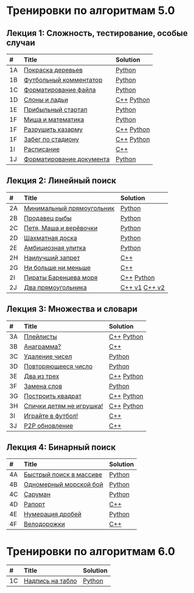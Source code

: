 # Тренировки по алгоритмам 5.0
## Лекция 1: Сложность, тестирование, особые случаи
| # | Title | Solution |
| :--- | :--- | :--- |
| 1A | <a href="https://contest.yandex.ru/contest/59539/problems/A/">Покраска деревьев</a> | <a href="/training-5.0/5-1a.py">Python</a> |
| 1B | <a href="https://contest.yandex.ru/contest/59539/problems/B/">Футбольный комментатор</a> | <a href="/training-5.0/5-1b.py">Python</a> |
| 1C | <a href="https://contest.yandex.ru/contest/59539/problems/C/">Форматирование файла</a> | <a href="/training-5.0/5-1c.py">Python</a> |
| 1D | <a href="https://contest.yandex.ru/contest/59539/problems/D/">Слоны и ладьи</a> | <a href="/training-5.0/5-1d.cpp">C++</a> <a href="/training-5.0/5-1d.py">Python</a> |
| 1E | <a href="https://contest.yandex.ru/contest/59539/problems/E/">Прибыльный стартап</a> | <a href="/training-5.0/5-1e.py">Python</a> |
| 1F | <a href="https://contest.yandex.ru/contest/59539/problems/F/">Миша и математика</a> | <a href="/training-5.0/5-1f.py">Python</a> |
| 1F | <a href="https://contest.yandex.ru/contest/59539/problems/G/">Разрушить казарму</a> | <a href="/training-5.0/5-1g.cpp">C++</a> <a href="/training-5.0/5-1g.py">Python</a> |
| 1F | <a href="https://contest.yandex.ru/contest/59539/problems/H/">Забег по стадиону</a> | <a href="/training-5.0/5-1h.cpp">C++</a> <a href="/training-5.0/5-1h.py">Python</a> |
| 1I | <a href="https://contest.yandex.ru/contest/59539/problems/I/">Расписание</a> | <a href="/training-5.0/5-1i.cpp">C++</a> |
| 1J | <a href="https://contest.yandex.ru/contest/59539/problems/J/">Форматирование документа</a> | <a href="/training-5.0/5-1j.py">Python</a> |

## Лекция 2: Линейный поиск
| # | Title | Solution |
| :--- | :--- | :--- |
| 2A | <a href="https://contest.yandex.ru/contest/59540/problems/A/">Минимальный прямоугольник</a> | <a href="/training-5.0/5-2a.py">Python</a> |
| 2B | <a href="https://contest.yandex.ru/contest/59540/problems/B/">Продавец рыбы</a> | <a href="/training-5.0/5-2b.py">Python</a> |
| 2C | <a href="https://contest.yandex.ru/contest/59540/problems/C/">Петя, Маша и верёвочки</a> | <a href="/training-5.0/5-2c.py">Python</a> |
| 2D | <a href="https://contest.yandex.ru/contest/59540/problems/D/">Шахматная доска</a> | <a href="/training-5.0/5-2d.py">Python</a> |
| 2E | <a href="https://contest.yandex.ru/contest/59540/problems/E/">Амбициозная улитка</a> | <a href="/training-5.0/5-2e.py">Python</a> |
| 2H | <a href="https://contest.yandex.ru/contest/59540/problems/H/">Наилучший запрет</a> | <a href="/training-5.0/5-2h.cpp">C++</a> |
| 2G | <a href="https://contest.yandex.ru/contest/59540/problems/G/">Ни больше ни меньше</a> | <a href="/training-5.0/5-2g.cpp">C++</a> |
| 2I | <a href="https://contest.yandex.ru/contest/59540/problems/I/">Пираты Баренцева моря</a> | <a href="/training-5.0/5-2i.cpp">C++</a> <a href="/training-5.0/5-2i.py">Python</a> |
| 2J | <a href="https://contest.yandex.ru/contest/59540/problems/J/">Два прямоугольника</a> | <a href="/training-5.0/5-2j-v1.cpp">C++ v1</a> <a href="/training-5.0/5-2j-v2.cpp">C++ v2</a> |

## Лекция 3: Множества и словари
| # | Title | Solution |
| :--- | :--- | :--- |
| 3A | <a href="https://contest.yandex.ru/contest/59541/problems/A/">Плейлисты</a> | <a href="/training-5.0/5-3a.cpp">C++</a> <a href="/training-5.0/5-3a.py">Python</a> |
| 3B | <a href="https://contest.yandex.ru/contest/59541/problems/B/">Анаграмма?</a> | <a href="/training-5.0/5-3b.cpp">C++</a>|
| 3C | <a href="https://contest.yandex.ru/contest/59541/problems/C/">Удаление чисел</a> | <a href="/training-5.0/5-3c.py">Python</a>|
| 3D | <a href="https://contest.yandex.ru/contest/59541/problems/D/">Повторяющееся число</a> | <a href="/training-5.0/5-3d.py">Python</a>|
| 3E | <a href="https://contest.yandex.ru/contest/59541/problems/E/">Два из трех</a> | <a href="/training-5.0/5-3e.cpp">C++</a> <a href="/training-5.0/5-3e.py">Python</a>|
| 3F | <a href="https://contest.yandex.ru/contest/59541/problems/F/">Замена слов</a> | <a href="/training-5.0/5-3f.py">Python</a>|
| 3G | <a href="https://contest.yandex.ru/contest/59541/problems/G/">Построить квадрат</a> | <a href="/training-5.0/5-3g.cpp">C++</a> <a href="/training-5.0/5-3g.py">Python</a>|
| 3H | <a href="https://contest.yandex.ru/contest/59541/problems/H/">Спички детям не игрушка!</a> | <a href="/training-5.0/5-3h.cpp">C++</a> <a href="/training-5.0/5-3h.py">Python</a>|
| 3I | <a href="https://contest.yandex.ru/contest/59541/problems/I/">Играйте в футбол!</a> | <a href="/training-5.0/5-3i.cpp">C++</a>|
| 3J | <a href="https://contest.yandex.ru/contest/59541/problems/J/">P2P обновление</a> | <a href="/training-5.0/5-3j.cpp">C++</a>|

## Лекция 4: Бинарный поиск
| # | Title | Solution |
| :--- | :--- | :--- |
| 4A | <a href="https://contest.yandex.ru/contest/59542/problems/A/">Быстрый поиск в массиве</a> | <a href="/training-5.0/5-4a.py">Python</a> |
| 4B | <a href="https://contest.yandex.ru/contest/59542/problems/B/">Одномерный морской бой</a> | <a href="/training-5.0/5-4b.py">Python</a> |
| 4C | <a href="https://contest.yandex.ru/contest/59542/problems/C/">Саруман</a> | <a href="/training-5.0/5-4c.py">Python</a> |
| 4D | <a href="https://contest.yandex.ru/contest/59542/problems/D/">Рапорт</a> | <a href="/training-5.0/5-4d.cpp">C++</a> |
| 4E | <a href="https://contest.yandex.ru/contest/59542/problems/E/">Нумерация дробей</a> | <a href="/training-5.0/5-4e.py">Python</a> |
| 4F | <a href="https://contest.yandex.ru/contest/59542/problems/F/">Велодорожки</a> | <a href="/training-5.0/5-4f.cpp">C++</a> |

# Тренировки по алгоритмам 6.0
| # | Title | Solution |
| :--- | :--- | :--- |
| 1C | <a href="https://contest.yandex.ru/contest/66792/problems/C/">Надпись на табло</a> | <a href="/training-6.0/6-1c.py">Python</a> |
